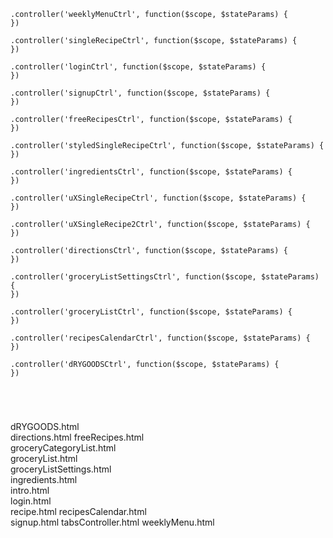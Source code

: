 ```
.controller('weeklyMenuCtrl', function($scope, $stateParams) {
})

.controller('singleRecipeCtrl', function($scope, $stateParams) {
})

.controller('loginCtrl', function($scope, $stateParams) {
})

.controller('signupCtrl', function($scope, $stateParams) {
})

.controller('freeRecipesCtrl', function($scope, $stateParams) {
})

.controller('styledSingleRecipeCtrl', function($scope, $stateParams) {
})

.controller('ingredientsCtrl', function($scope, $stateParams) {
})

.controller('uXSingleRecipeCtrl', function($scope, $stateParams) {
})

.controller('uXSingleRecipe2Ctrl', function($scope, $stateParams) {
})

.controller('directionsCtrl', function($scope, $stateParams) {
})

.controller('groceryListSettingsCtrl', function($scope, $stateParams) {
})

.controller('groceryListCtrl', function($scope, $stateParams) {
})

.controller('recipesCalendarCtrl', function($scope, $stateParams) {
})

.controller('dRYGOODSCtrl', function($scope, $stateParams) {
})





```


dRYGOODS.html	
directions.html	
freeRecipes.html	
groceryCategoryList.html	
groceryList.html	
groceryListSettings.html	
ingredients.html	
intro.html	
login.html	
recipe.html	
recipesCalendar.html	
signup.html	
tabsController.html	
weeklyMenu.html

